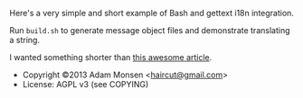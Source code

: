 Here's a very simple and short example of Bash and gettext i18n integration.

Run `build.sh` to generate message object files and demonstrate translating a
string.

I wanted something shorter than [this awesome article](http://www.linuxjournal.com/content/internationalizing-those-bash-scripts).

* Copyright ©2013 Adam Monsen &lt;haircut@gmail.com&gt;
* License: AGPL v3 (see COPYING)
